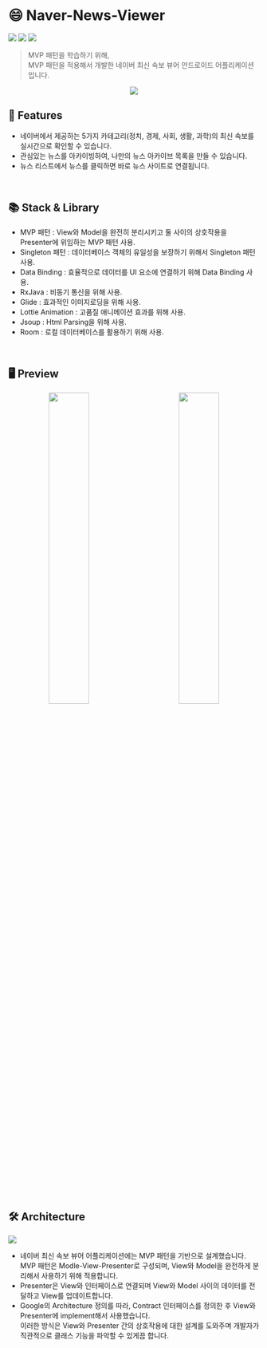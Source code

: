 # 😄 Naver-News-Viewer
<img src = "https://img.shields.io/badge/ProjectType-SingleToyProject-orange?style=flat-square">  <img src = "https://img.shields.io/badge/Tools-AndroidStudio-brightgreen?style=flat-square&logo=AndroidStudio">  <img src = "https://img.shields.io/badge/Language-Java-critical?style=flat-square&logo=Java">
> MVP 패턴을 학습하기 위해, </br>
> MVP 패턴을 적용해서 개발한 네이버 최신 속보 뷰어 안드로이드 어플리케이션 입니다.
<p align="center"> <img src = "https://user-images.githubusercontent.com/64072741/125599121-30f40923-44a8-472c-8c2a-de1ec6fb85c8.png" > </p>

##  📝  Features
+ 네이버에서 제공하는 5가지 카테고리(정치, 경제, 사회, 생활, 과학)의 최신 속보를 실시간으로 확인할 수 있습니다.
+ 관심있는 뉴스를 아카이빙하여, 나만의 뉴스 아카이브 목록을 만들 수 있습니다.
+ 뉴스 리스트에서 뉴스를 클릭하면 바로 뉴스 사이트로 연결됩니다.
</br>

##  📚  Stack & Library
+ MVP 패턴 : View와 Model을 완전히 분리시키고 둘 사이의 상호작용을 Presenter에 위임하는 MVP 패턴 사용.
+ Singleton 패턴 : 데이터베이스 객체의 유일성을 보장하기 위해서 Singleton 패턴 사용.
+ Data Binding : 효율적으로 데이터를 UI 요소에 연결하기 위해 Data Binding 사용.
+ RxJava : 비동기 통신을 위해 사용.
+ Glide : 효과적인 이미지로딩을 위해 사용.
+ Lottie Animation : 고품질 애니메이션 효과를 위해 사용.
+ Jsoup : Html Parsing을 위해 사용.
+ Room : 로컬 데이터베이스를 활용하기 위해 사용.
</br>

##  🖥️  Preview
<p align="center"> <img src = "https://user-images.githubusercontent.com/64072741/125657755-fa90b789-a5d0-4b10-8868-b51d17f7fc8c.gif" width = "40%">&nbsp;&nbsp;&nbsp;&nbsp;&nbsp;&nbsp;&nbsp;&nbsp;&nbsp;&nbsp;&nbsp;&nbsp;&nbsp;&nbsp;&nbsp;<img src = "https://user-images.githubusercontent.com/64072741/125659291-f1ec4605-5e8a-405c-a363-ce7221823255.gif" width = "40%"></p>
</br></br>

##  🛠️  Architecture
<img src = "https://user-images.githubusercontent.com/64072741/125657353-4fed9ff2-08f3-445d-9a54-d4873a1b874b.png"> 
<br>

+ 네이버 최신 속보 뷰어 어플리케이션에는 MVP 패턴을 기반으로 설계했습니다.<br>
  MVP 패턴은 Modle-View-Presenter로 구성되며, View와 Model을 완전하게 분리해서 사용하기 위해 적용합니다.
+ Presenter은 View와 인터페이스로 연결되며 View와 Model 사이의 데이터를 전달하고 View를 업데이트합니다.
+ Google의 Architecture 정의를 따라, Contract 인터페이스를 정의한 후 View와 Presenter에 implement해서 사용했습니다.<br>
  이러한 방식은 View와 Presenter 간의 상호작용에 대한 설계를 도와주며 개발자가 직관적으로 클래스 기능을 파악할 수 있게끔 합니다.


